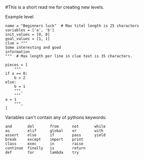 #This is a short read me for creating new levels.

Example level
```
name = "Beginners luck"  # Max titel length is 25 characters
variables = ['a', 'b']
init_values = [0, 0]
goal_values = [1, 1]
clue = """
Some interesting and good 
information
"""  # Max length per line in clue text is 35 characters.

pieces = [
    """
if a == 0:
    b = 2
else:
    b = 1
    """,
    """
a = 1
    """,
]
```
Variables can't contain any of pythons keywords:
```
and       del       from      not       while    
as        elif      global    or        with     
assert    else      if        pass      yield    
break     except    import    print              
class     exec      in        raise              
continue  finally   is        return             
def       for       lambda    try
```